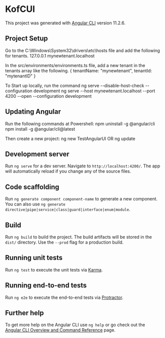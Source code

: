 # KofCUI

This project was generated with [Angular CLI](https://github.com/angular/angular-cli) version 11.2.6.

## Project Setup

Go to the C:\Windows\System32\drivers\etc\hosts file and add the following for tenants.
127.0.0.1    mynewtenant.localhost

In the src/environments/environments.ts file, add a new tenant in the tenants array like the following.
{
    tenantName: "mynewtenant",
    tenantId: "mytenantID"
}

To Start up locally, run the command
ng serve --disable-host-check --configuration development
ng serve --host mynewtenant.localhost --port 4200 --open --configuration development

## Updating Angular
Run the following commands at Powershell:
npm uninstall -g @angular/cli
npm install -g @angular/cli@latest

Then create a new project:
ng new TestAngularUI
OR
ng update


## Development server

Run `ng serve` for a dev server. Navigate to `http://localhost:4200/`. The app will automatically reload if you change any of the source files.

## Code scaffolding

Run `ng generate component component-name` to generate a new component. You can also use `ng generate directive|pipe|service|class|guard|interface|enum|module`.

## Build

Run `ng build` to build the project. The build artifacts will be stored in the `dist/` directory. Use the `--prod` flag for a production build.

## Running unit tests

Run `ng test` to execute the unit tests via [Karma](https://karma-runner.github.io).

## Running end-to-end tests

Run `ng e2e` to execute the end-to-end tests via [Protractor](http://www.protractortest.org/).

## Further help

To get more help on the Angular CLI use `ng help` or go check out the [Angular CLI Overview and Command Reference](https://angular.io/cli) page.
